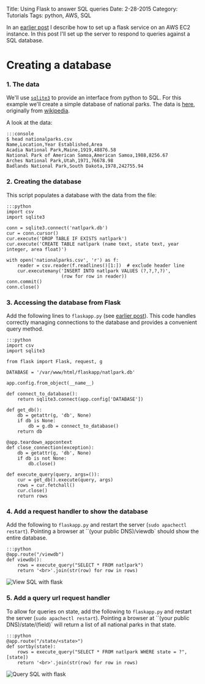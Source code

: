 Title: Using Flask to answer SQL queries
Date: 2-28-2015
Category: Tutorials
Tags: python, AWS, SQL

In an [earlier post]({filename}/flask-on-ec2.md) I describe how to set up a flask service on an AWS EC2 instance. In this post I'll set up the server to respond to queries against a SQL database.

# Creating a database

### 1. The data

We'll use [`sqlite3`](https://docs.python.org/2/library/sqlite3.html) to provide an interface from python to SQL. For this example we'll create a simple database of national parks. The data is [here](/data/nationalparks.csv), originally from [wikipedia](http://en.wikipedia.org/wiki/List_of_areas_in_the_United_States_National_Park_System#National_parks).

A look at the data:

    :::console
    $ head nationalparks.csv
    Name,Location,Year Established,Area
    Acadia National Park,Maine,1919,48876.58
    National Park of American Samoa,American Samoa,1988,8256.67
    Arches National Park,Utah,1971,76678.98
    Badlands National Park,South Dakota,1978,242755.94

### 2. Creating the database

This script populates a database with the data from the file:

    :::python
    import csv
    import sqlite3

    conn = sqlite3.connect('natlpark.db')
    cur = conn.cursor()
    cur.execute('DROP TABLE IF EXISTS natlpark')
    cur.execute('CREATE TABLE natlpark (name text, state text, year integer, area float)')

    with open('nationalparks.csv', 'r') as f:
        reader = csv.reader(f.readlines()[1:])  # exclude header line
        cur.executemany('INSERT INTO natlpark VALUES (?,?,?,?)',
                        (row for row in reader))
    conn.commit()
    conn.close()

### 3. Accessing the database from Flask

Add the following lines to `flaskapp.py` (see [earlier post]({filename}/flask-on-ec2.md)). This code handles correctly managing connections to the database and provides a convenient query method.

    :::python
    import csv
    import sqlite3

    from flask import Flask, request, g

    DATABASE = '/var/www/html/flaskapp/natlpark.db'

    app.config.from_object(__name__)

    def connect_to_database():
        return sqlite3.connect(app.config['DATABASE'])

    def get_db():
        db = getattr(g, 'db', None)
        if db is None:
            db = g.db = connect_to_database()
        return db

    @app.teardown_appcontext
    def close_connection(exception):
        db = getattr(g, 'db', None)
        if db is not None:
            db.close()

    def execute_query(query, args=()):
        cur = get_db().execute(query, args)
        rows = cur.fetchall()
        cur.close()
        return rows

### 4. Add a request handler to show the database

Add the following to `flaskapp.py` and restart the server (`sudo apachectl restart`). Pointing a browser at ``(your public DNS)/viewdb` should show the entire database.

    :::python
    @app.route("/viewdb")
    def viewdb():
        rows = execute_query("SELECT * FROM natlpark")
        return '<br>'.join(str(row) for row in rows)

<img src="/extra/images/flasksql/viewdb.png" title="View SQL with flask">

### 5. Add a query url request handler

To allow for queries on state, add the following to `flaskapp.py` and restart the server (`sudo apachectl restart`). Pointing a browser at ``(your public DNS)/state/(field)` will return a list of all national parks in that state.

    :::python
    @app.route("/state/<state>")
    def sortby(state):
        rows = execute_query("SELECT * FROM natlpark WHERE state = ?", [state])
        return '<br>'.join(str(row) for row in rows)

<img src="/extra/images/flasksql/statequery.png" title="Query SQL with flask">
